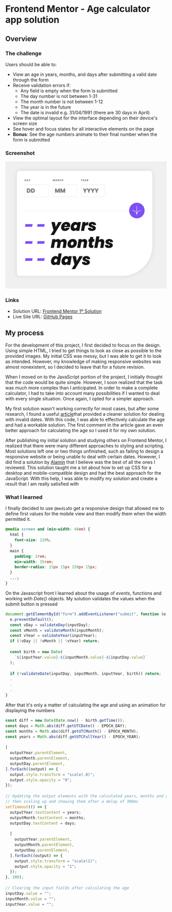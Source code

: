 # Frontend Mentor - Age calculator app solution

## Overview

### The challenge

Users should be able to:

- View an age in years, months, and days after submitting a valid date through the form
- Receive validation errors if:
  - Any field is empty when the form is submitted
  - The day number is not between 1-31
  - The month number is not between 1-12
  - The year is in the future
  - The date is invalid e.g. 31/04/1991 (there are 30 days in April)
- View the optimal layout for the interface depending on their device's screen size
- See hover and focus states for all interactive elements on the page
- **Bonus**: See the age numbers animate to their final number when the form is submitted

### Screenshot

![screenshot](screenshot.jpg)

### Links

- Solution URL: [Frontend Mentor 1º Solution](https://www.frontendmentor.io/solutions/basic-and-flawed-html-and-css-solution-with-flexbox-and-simple-script-iOdaqShoSt)
- Live Site URL: [GitHub Pages](https://shiguita.github.io/FM-age_app/)

## My process

For the development of this project, I first decided to focus on the design. Using simple HTML, I tried to get things to look as close as possible to the provided images. My initial CSS was messy, but I was able to get it to look as intended. However, my knowledge of making responsive websites was almost nonexistent, so I decided to leave that for a future revision.

When I moved on to the JavaScript portion of the project, I initially thought that the code would be quite simple. However, I soon realized that the task was much more complex than I anticipated. In order to make a complete calculator, I had to take into account many possibilities if I wanted to deal with every single situation. Once again, I opted for a simpler approach.

My first solution wasn't working correctly for most cases, but after some research, I found a useful [article](https://dev.to/code_mystery/javascript-age-calculator-calculate-age-from-date-of-birth-o9b)that provided a cleaner solution for dealing with invalid dates. With this code, I was able to effectively calculate the age and had a workable solution. The first comment in the article gave an even better approach for calculating the age so I used it for my own solution.

After publishing my initial solution and studying others on Frontend Mentor, I realized that there were many different approaches to styling and scripting. Most solutions left one or two things unfinished, such as failing to design a responsive website or being unable to deal with certain dates. However, I did find a solution by [Alamin](https://github.com/CodePapa360/Age-Calculator-app) that I believe was the best of all the ones I reviewed. This solution taught me a lot about how to set up CSS for a desktop and mobile-compatible design and had the best approach for the JavaScript. With this help, I was able to modify my solution and create a result that I am really satisfied with

### What I learned

I finally decided to use `@media`to get a responsive design that allowed me to define first values for the mobile view and then modify them when the width permitted it.

```css
@media screen and (min-width: 48em) {
  html {
    font-size: 120%;
  }
  main {
    padding: 2rem;
    min-width: 35rem;
    border-radius: 15px 15px 150px 15px;
  }
  ...;
}
```

On the Javascript front I learned about the usage of _events_, functions and working with _Date()_ objects. My solution validates the values when the submit button is pressed

```js
document.getElementById("form").addEventListener("submit", function (e) {
  e.preventDefault();
  const vDay = validateDay(inputDay);
  const vMonth = validateMonth(inputMonth);
  const vYear = validateYear(inputYear);
  if (!vDay || !vMonth || !vYear) return;

  const birth = new Date(
    `${inputYear.value}-${inputMonth.value}-${inputDay.value}`
  );

  if (!validateDate(inputDay, inputMonth, inputYear, birth)) return;
  .
  .
  .
}
```

After that it's only a matter of calculating the age and using an animation for displaying the numbers

```js
const diff = new Date(Date.now() - birth.getTime());
const days = Math.abs(diff.getUTCDate() - EPOCH_DAY);
const months = Math.abs(diff.getUTCMonth() - EPOCH_MONTH);
const years = Math.abs(diff.getUTCFullYear() - EPOCH_YEAR);

[
  outputYear.parentElement,
  outputMonth.parentElement,
  outputDay.parentElement,
].forEach((output) => {
  output.style.transform = "scale(.8)";
  output.style.opacity = "0";
});

// Updating the output elements with the calculated years, months and days,
// then scaling up and showing them after a delay of 300ms
setTimeout(() => {
  outputYear.textContent = years;
  outputMonth.textContent = months;
  outputDay.textContent = days;

  [
    outputYear.parentElement,
    outputMonth.parentElement,
    outputDay.parentElement,
  ].forEach((output) => {
    output.style.transform = "scale(1)";
    output.style.opacity = "1";
  });
}, 300);

// Clearing the input fields after calculating the age
inputDay.value = "";
inputMonth.value = "";
inputYear.value = "";
```
